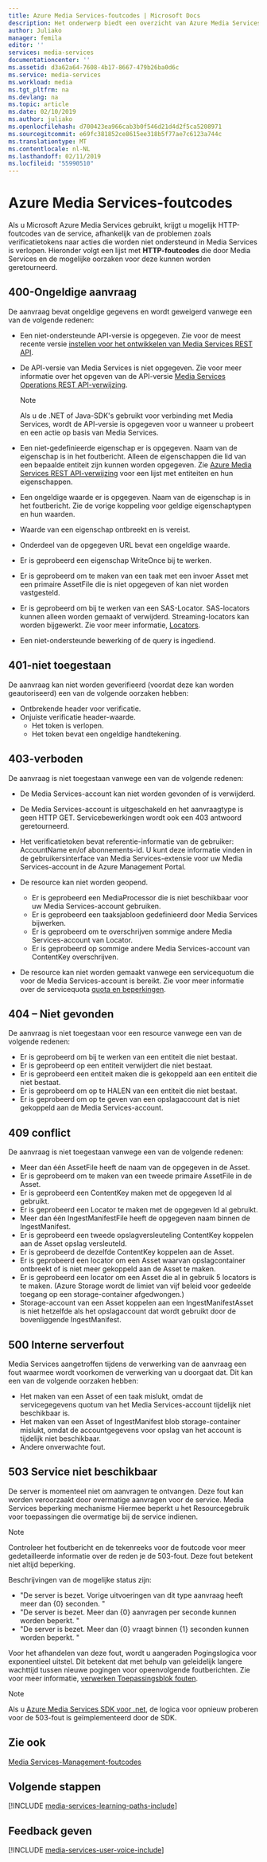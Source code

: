 ```yaml
---
title: Azure Media Services-foutcodes | Microsoft Docs
description: Het onderwerp biedt een overzicht van Azure Media Services-foutcodes.
author: Juliako
manager: femila
editor: ''
services: media-services
documentationcenter: ''
ms.assetid: d3a62a64-7608-4b17-8667-479b26ba0d6c
ms.service: media-services
ms.workload: media
ms.tgt_pltfrm: na
ms.devlang: na
ms.topic: article
ms.date: 02/10/2019
ms.author: juliako
ms.openlocfilehash: d700423ea966cab3b0f546d21d4d2f5ca5208971
ms.sourcegitcommit: e69fc381852ce8615ee318b5f77ae7c6123a744c
ms.translationtype: MT
ms.contentlocale: nl-NL
ms.lasthandoff: 02/11/2019
ms.locfileid: "55990510"
---
```

# <a name="azure-media-services-error-codes"></a>Azure Media Services-foutcodes
Als u Microsoft Azure Media Services gebruikt, krijgt u mogelijk HTTP-foutcodes van de service, afhankelijk van de problemen zoals verificatietokens naar acties die worden niet ondersteund in Media Services is verlopen. Hieronder volgt een lijst met **HTTP-foutcodes** die door Media Services en de mogelijke oorzaken voor deze kunnen worden geretourneerd.  

## <a name="400-bad-request"></a>400-Ongeldige aanvraag
De aanvraag bevat ongeldige gegevens en wordt geweigerd vanwege een van de volgende redenen:

* Een niet-ondersteunde API-versie is opgegeven. Zie voor de meest recente versie [instellen voor het ontwikkelen van Media Services REST API](media-services-rest-how-to-use.md).
* De API-versie van Media Services is niet opgegeven. Zie voor meer informatie over het opgeven van de API-versie [Media Services Operations REST API-verwijzing](https://docs.microsoft.com/rest/api/media/operations/azure-media-services-rest-api-reference).
  
  > [!NOTE]
  > Als u de .NET of Java-SDK's gebruikt voor verbinding met Media Services, wordt de API-versie is opgegeven voor u wanneer u probeert en een actie op basis van Media Services.
  > 
  > 
* Een niet-gedefinieerde eigenschap er is opgegeven. Naam van de eigenschap is in het foutbericht. Alleen de eigenschappen die lid van een bepaalde entiteit zijn kunnen worden opgegeven. Zie [Azure Media Services REST API-verwijzing](https://docs.microsoft.com/rest/api/media/operations/azure-media-services-rest-api-reference) voor een lijst met entiteiten en hun eigenschappen.
* Een ongeldige waarde er is opgegeven. Naam van de eigenschap is in het foutbericht. Zie de vorige koppeling voor geldige eigenschaptypen en hun waarden.
* Waarde van een eigenschap ontbreekt en is vereist.
* Onderdeel van de opgegeven URL bevat een ongeldige waarde.
* Er is geprobeerd een eigenschap WriteOnce bij te werken.
* Er is geprobeerd om te maken van een taak met een invoer Asset met een primaire AssetFile die is niet opgegeven of kan niet worden vastgesteld.
* Er is geprobeerd om bij te werken van een SAS-Locator. SAS-locators kunnen alleen worden gemaakt of verwijderd. Streaming-locators kan worden bijgewerkt. Zie voor meer informatie, [Locators](https://docs.microsoft.com/rest/api/media/operations/locator).
* Een niet-ondersteunde bewerking of de query is ingediend.

## <a name="401-unauthorized"></a>401-niet toegestaan
De aanvraag kan niet worden geverifieerd (voordat deze kan worden geautoriseerd) een van de volgende oorzaken hebben:

* Ontbrekende header voor verificatie.
* Onjuiste verificatie header-waarde.
  * Het token is verlopen. 
  * Het token bevat een ongeldige handtekening.

## <a name="403-forbidden"></a>403-verboden
De aanvraag is niet toegestaan vanwege een van de volgende redenen:

* De Media Services-account kan niet worden gevonden of is verwijderd.
* De Media Services-account is uitgeschakeld en het aanvraagtype is geen HTTP GET. Servicebewerkingen wordt ook een 403 antwoord geretourneerd.
* Het verificatietoken bevat referentie-informatie van de gebruiker: AccountName en/of abonnements-id. U kunt deze informatie vinden in de gebruikersinterface van Media Services-extensie voor uw Media Services-account in de Azure Management Portal.
* De resource kan niet worden geopend.
  
  * Er is geprobeerd een MediaProcessor die is niet beschikbaar voor uw Media Services-account gebruiken.
  * Er is geprobeerd een taaksjabloon gedefinieerd door Media Services bijwerken.
  * Er is geprobeerd om te overschrijven sommige andere Media Services-account van Locator.
  * Er is geprobeerd op sommige andere Media Services-account van ContentKey overschrijven.
* De resource kan niet worden gemaakt vanwege een servicequotum die voor de Media Services-account is bereikt. Zie voor meer informatie over de servicequota [quota en beperkingen](media-services-quotas-and-limitations.md).

## <a name="404-not-found"></a>404 – Niet gevonden
De aanvraag is niet toegestaan voor een resource vanwege een van de volgende redenen:

* Er is geprobeerd om bij te werken van een entiteit die niet bestaat.
* Er is geprobeerd op een entiteit verwijdert die niet bestaat.
* Er is geprobeerd een entiteit maken die is gekoppeld aan een entiteit die niet bestaat.
* Er is geprobeerd om op te HALEN van een entiteit die niet bestaat.
* Er is geprobeerd om op te geven van een opslagaccount dat is niet gekoppeld aan de Media Services-account.  

## <a name="409-conflict"></a>409 conflict
De aanvraag is niet toegestaan vanwege een van de volgende redenen:

* Meer dan één AssetFile heeft de naam van de opgegeven in de Asset.
* Er is geprobeerd om te maken van een tweede primaire AssetFile in de Asset.
* Er is geprobeerd een ContentKey maken met de opgegeven Id al gebruikt.
* Er is geprobeerd een Locator te maken met de opgegeven Id al gebruikt.
* Meer dan één IngestManifestFile heeft de opgegeven naam binnen de IngestManifest.
* Er is geprobeerd een tweede opslagversleuteling ContentKey koppelen aan de Asset opslag versleuteld.
* Er is geprobeerd de dezelfde ContentKey koppelen aan de Asset.
* Er is geprobeerd een locator om een Asset waarvan opslagcontainer ontbreekt of is niet meer gekoppeld aan de Asset te maken.
* Er is geprobeerd een locator om een Asset die al in gebruik 5 locators is te maken. (Azure Storage wordt de limiet van vijf beleid voor gedeelde toegang op een storage-container afgedwongen.)
* Storage-account van een Asset koppelen aan een IngestManifestAsset is niet hetzelfde als het opslagaccount dat wordt gebruikt door de bovenliggende IngestManifest.  

## <a name="500-internal-server-error"></a>500 Interne serverfout
Media Services aangetroffen tijdens de verwerking van de aanvraag een fout waarmee wordt voorkomen de verwerking van u doorgaat dat. Dit kan een van de volgende oorzaken hebben:

* Het maken van een Asset of een taak mislukt, omdat de servicegegevens quotum van het Media Services-account tijdelijk niet beschikbaar is.
* Het maken van een Asset of IngestManifest blob storage-container mislukt, omdat de accountgegevens voor opslag van het account is tijdelijk niet beschikbaar.
* Andere onverwachte fout.

## <a name="503-service-unavailable"></a>503 Service niet beschikbaar
De server is momenteel niet om aanvragen te ontvangen. Deze fout kan worden veroorzaakt door overmatige aanvragen voor de service. Media Services beperking mechanisme Hiermee beperkt u het Resourcegebruik voor toepassingen die overmatige bij de service indienen.

> [!NOTE]
> Controleer het foutbericht en de tekenreeks voor de foutcode voor meer gedetailleerde informatie over de reden je de 503-fout. Deze fout betekent niet altijd beperking.
> 
> 

Beschrijvingen van de mogelijke status zijn:

* "De server is bezet. Vorige uitvoeringen van dit type aanvraag heeft meer dan {0} seconden. "
* "De server is bezet. Meer dan {0} aanvragen per seconde kunnen worden beperkt. "
* "De server is bezet. Meer dan {0} vraagt binnen {1} seconden kunnen worden beperkt. "

Voor het afhandelen van deze fout, wordt u aangeraden Pogingslogica voor exponentieel uitstel. Dit betekent dat met behulp van geleidelijk langere wachttijd tussen nieuwe pogingen voor opeenvolgende foutberichten.  Zie voor meer informatie, [verwerken Toepassingsblok fouten](https://msdn.microsoft.com/library/hh680905.aspx).

> [!NOTE]
> Als u [Azure Media Services SDK voor .net](https://github.com/Azure/azure-sdk-for-media-services/tree/master), de logica voor opnieuw proberen voor de 503-fout is geïmplementeerd door de SDK.  
> 
> 

## <a name="see-also"></a>Zie ook
[Media Services-Management-foutcodes](https://msdn.microsoft.com/library/windowsazure/dn167016.aspx)

## <a name="next-steps"></a>Volgende stappen
[!INCLUDE [media-services-learning-paths-include](../../../includes/media-services-learning-paths-include.md)]

## <a name="provide-feedback"></a>Feedback geven
[!INCLUDE [media-services-user-voice-include](../../../includes/media-services-user-voice-include.md)]

